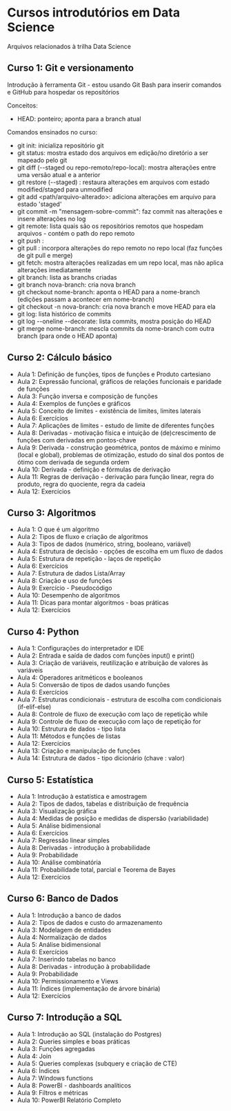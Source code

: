 
# Cursos introdutórios em Data Science  

Arquivos relacionados à trilha Data Science

## Curso 1: Git e versionamento

Introdução à ferramenta Git - estou usando Git Bash para inserir comandos e GitHub para hospedar os repositórios

Conceitos:
 - HEAD: ponteiro; aponta para a branch atual

Comandos ensinados no curso:
 - git init: inicializa repositório git
 - git status: mostra estado dos arquivos em edição/no diretório a ser mapeado pelo git
 - git diff (--staged ou repo-remoto/repo-local): mostra alterações entre uma versão atual e a anterior
 - git restore (--staged) <nome-arquivo>: restaura alterações em arquivos com estado modified/staged para unmodified 
 - git add <path/arquivo-alterado>: adiciona alterações em arquivo para estado 'staged'
 - git commit -m "mensagem-sobre-commit": faz commit nas alterações e insere alterações no log
 - git remote: lista quais são os repositórios remotos que hospedam arquivos - contém o path do repo remoto
 - git push <apelido-repo-remoto> <apelido-repo-local>: 
 - git pull <apelido-repo-remoto> <apelido-repo-local>: incorpora alterações do repo remoto no repo local (faz funções de git pull e merge)
 - git fetch: mostra alterações realizadas em um repo local, mas não aplica alterações imediatamente
 - git branch: lista as branchs criadas
 - git branch nova-branch: cria nova branch
 - git checkout nome-branch: aponta o HEAD para a nome-branch (edições passam a acontecer em nome-branch)
 - git checkout -n nova-branch: cria nova branch e move HEAD para ela
 - git log: lista histórico de commits
 - git log --oneline --decorate: lista commits, mostra posição do HEAD
 - git merge nome-branch: mescla commits da nome-branch com outra branch (para onde o HEAD aponta)

## Curso 2: Cálculo básico
 - Aula 1: Definição de funções, tipos de funções e Produto cartesiano
 - Aula 2: Expressão funcional, gráficos de relações funcionais e paridade de funções
 - Aula 3: Função inversa e composição de funções
 - Aula 4: Exemplos de funções e gráficos
 - Aula 5: Conceito de limites - existência de limites, limites laterais
 - Aula 6: Exercícios
 - Aula 7: Aplicações de limites - estudo de limite de diferentes funções
 - Aula 8: Derivadas - motivação física e intuição de (de)crescimento de funções com derivadas em pontos-chave
 - Aula 9: Derivada - construção geométrica, pontos de máximo e mínimo (local e global), problemas de otimização, estudo do sinal dos pontos de ótimo com derivada de segunda ordem 
 - Aula 10: Derivada - definição e fórmulas de derivação
 - Aula 11: Regras de derivação - derivação para função linear, regra do produto, regra do quociente, regra da cadeia
 - Aula 12: Exercícios

## Curso 3: Algoritmos
 - Aula 1: O que é um algoritmo
 - Aula 2: Tipos de fluxo e criação de algoritmos
 - Aula 3: Tipos de dados (numérico, string, booleano, variável)
 - Aula 4: Estrutura de decisão - opções de escolha em um fluxo de dados
 - Aula 5: Estrutura de repetição - laços de repetição
 - Aula 6: Exercícios
 - Aula 7: Estrutura de dados Lista/Array
 - Aula 8: Criação e uso de funções
 - Aula 9: Exercício - Pseudocódigo
 - Aula 10: Desempenho de algoritmos
 - Aula 11: Dicas para montar algoritmos - boas práticas
 - Aula 12: Exercícios

## Curso 4: Python
 - Aula 1: Configurações do interpretador e IDE
 - Aula 2: Entrada e saída de dados com funções input() e print()
 - Aula 3: Criação de variáveis, reutilização e atribuição de valores às variáveis
 - Aula 4: Operadores aritméticos e booleanos
 - Aula 5: Conversão de tipos de dados usando funções
 - Aula 6: Exercícios
 - Aula 7: Estruturas condicionais - estrutura de escolha com condicionais (if-elif-else)
 - Aula 8: Controle de fluxo de execução com laço de repetição while
 - Aula 9: Controle de fluxo de execução com laço de repetição for
 - Aula 10: Estrutura de dados - tipo lista
 - Aula 11: Métodos e funções de listas
 - Aula 12: Exercícios
 - Aula 13: Criação e manipulação de funções
 - Aula 14: Estrutura de dados - tipo dicionário (chave : valor)

## Curso 5: Estatística
 - Aula 1: Introdução à estatística e amostragem
 - Aula 2: Tipos de dados, tabelas e distribuição de frequência
 - Aula 3: Visualização gráfica
 - Aula 4: Medidas de posição e medidas de dispersão (variabilidade)
 - Aula 5: Análise bidimensional
 - Aula 6: Exercícios
 - Aula 7: Regressão linear simples 
 - Aula 8: Derivadas - introdução à probabilidade
 - Aula 9: Probabilidade
 - Aula 10: Análise combinatória
 - Aula 11: Probabilidade total, parcial e Teorema de Bayes
 - Aula 12: Exercícios

## Curso 6: Banco de Dados
 - Aula 1: Introdução a banco de dados
 - Aula 2: Tipos de dados e custo do armazenamento
 - Aula 3: Modelagem de entidades
 - Aula 4: Normalização de dados
 - Aula 5: Análise bidimensional
 - Aula 6: Exercícios
 - Aula 7: Inserindo tabelas no banco 
 - Aula 8: Derivadas - introdução à probabilidade
 - Aula 9: Probabilidade
 - Aula 10: Permissionamento e Views
 - Aula 11: Índices (implementação de árvore binária)
 - Aula 12: Exercícios
## Curso 7: Introdução a SQL
 - Aula 1: Introdução ao SQL (instalação do Postgres)
 - Aula 2: Queries simples e boas práticas
 - Aula 3: Funções agregadas
 - Aula 4: Join
 - Aula 5: Queries complexas (subquery e criação de CTE)
 - Aula 6: Índices
 - Aula 7: Windows functions
 - Aula 8: PowerBI - dashboards analíticos
 - Aula 9: Filtros e métricas
 - Aula 10: PowerBI Relatório Completo